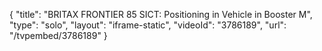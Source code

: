 {
    "title": "BRITAX FRONTIER 85 SICT: Positioning in Vehicle in Booster M",
    "type": "solo",
    "layout": "iframe-static",
    "videoId": "3786189",
    "url": "\/tvpembed\/3786189"
}